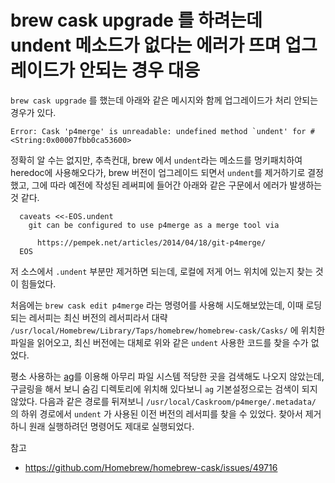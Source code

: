 
# brew cask upgrade 를 하려는데 undent 메소드가 없다는 에러가 뜨며 업그레이드가 안되는 경우 대응

`brew cask upgrade` 를 했는데 아래와 같은 메시지와 함께 업그레이드가 처리 안되는 경우가 있다.

```
Error: Cask 'p4merge' is unreadable: undefined method `undent' for #<String:0x00007fbb0ca53600>
```

정확히 알 수는 없지만, 추측컨대, brew 에서 `undent`라는 메소드를 멍키패치하여 heredoc에 사용해오다가, brew 버전이 업그레이드 되면서 `undent`를 제거하기로 결정했고, 그에 따라 예전에 작성된 레써피에 들어간 아래와 같은 구문에서 에러가 발생하는 것 같다.

```
  caveats <<-EOS.undent
    git can be configured to use p4merge as a merge tool via

      https://pempek.net/articles/2014/04/18/git-p4merge/
  EOS
```

저 소스에서 `.undent` 부분만 제거하면 되는데, 로컬에 저게 어느 위치에 있는지 찾는 것이 힘들었다.

처음에는 `brew cask edit p4merge` 라는 명령어를 사용해 시도해보았는데, 이때 로딩되는 레서피는 최신 버전의 레서피라서 대략 `/usr/local/Homebrew/Library/Taps/homebrew/homebrew-cask/Casks/` 에 위치한 파일을 읽어오고, 최신 버전에는 대체로 위와 같은 `undent` 사용한 코드를 찾을 수가 없었다.

평소 사용하는 [ag](https://geoff.greer.fm/ag/)를 이용해 아무리 파일 시스템 적당한 곳을 검색해도 나오지 않았는데, 구글링을 해서 보니 숨김 디렉토리에 위치해 있다보니 `ag` 기본설정으로는 검색이 되지 않았다. 다음과 같은 경로를 뒤져보니 `/usr/local/Caskroom/p4merge/.metadata/` 의 하위 경로에서 `undent` 가 사용된 이전 버전의 레서피를 찾을 수 있었다. 찾아서 제거하니 원래 실행하려던 명령어도 제대로 실행되었다.


참고
- https://github.com/Homebrew/homebrew-cask/issues/49716
